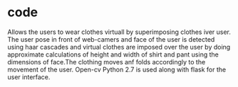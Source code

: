 # code
Allows the users to wear clothes virtuall by superimposing clothes iver user.
The user pose in front of web-camers and face of the user is detected using haar cascades and virtual clothes are imposed over the user by doing approximate calculations of height and width of shirt and pant using the dimensions of face.The clothing moves anf folds accordingly to the movement of the user.
Open-cv Python 2.7 is used along with flask for the user interface.

